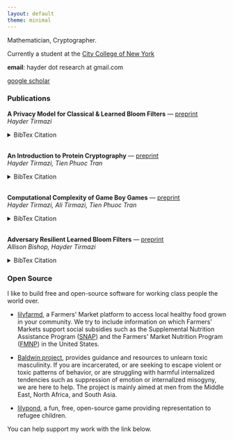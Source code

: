 ```yaml
---
layout: default
theme: minimal
---
```


Mathematician, Cryptographer.

Currently a student at the [City College of New York](https://www.ccny.cuny.edu/?srsltid=AfmBOorqHdVvcZ__0rvLc3XSP4U3-edoeLiyci5odU9sA8vytoF2hlI3) <br/>

**email**: hayder dot research at gmail.com

[google scholar](https://scholar.google.com/citations?user=qgOBcYMAAAAJ&hl=en)

### Publications

**A Privacy Model for Classical & Learned Bloom Filters** &mdash; [preprint](https://arxiv.org/abs/2501.15751) <br/>
*Hayder Tirmazi*
<details>
<summary>BibTex Citation</summary>

{% highlight bibtex %}
@misc{tirmazi2025privacymodelclassical,
      title={A Privacy Model for Classical & Learned Bloom Filters}, 
      author={Hayder Tirmazi},
      year={2025},
      eprint={2501.15751},
      archivePrefix={arXiv},
      primaryClass={cs.CR},
      url={https://arxiv.org/abs/2501.15751}, 
}
{% endhighlight %}

</details>

<br/>

**An Introduction to Protein Cryptography** &mdash; [preprint](https://eprint.iacr.org/2025/089) <br/>
*Hayder Tirmazi, Tien Phuoc Tran*
<details>
<summary>BibTex Citation</summary>
      
{% highlight bibtex %}
@misc{cryptoeprint:2025/089,
      author = {Hayder Tirmazi and Tien Phuoc Tran},
      title = {An Introduction to Protein Cryptography},
      howpublished = {Cryptology {ePrint} Archive, Paper 2025/089},
      year = {2025},
      url = {https://eprint.iacr.org/2025/089}
}
{% endhighlight %}
</details>

<br/>

**Computational Complexity of Game Boy Games** &mdash; [preprint](https://arxiv.org/abs/2412.15469) <br/>
*Hayder Tirmazi, Ali Tirmazi, Tien Phuoc Tran*
<details>
<summary>BibTex Citation</summary>
      
{% highlight bibtex %}
@misc{tirmazi2024computationalcomplexitygameboy,
      title={Computational Complexity of Game Boy Games}, 
      author={Hayder Tirmazi and Ali Tirmazi and Tien Phuoc Tran},
      year={2024},
      eprint={2412.15469},
      archivePrefix={arXiv},
      primaryClass={cs.CC},
      url={https://arxiv.org/abs/2412.15469}, 
}
{% endhighlight %}

</details>

<br/>

**Adversary Resilient Learned Bloom Filters** &mdash; [preprint](https://arxiv.org/abs/2409.06556) <br/>
*Allison Bishop, Hayder Tirmazi*
<details>
<summary>BibTex Citation</summary>

{% highlight bibtex %}
@misc{bishop2025adversaryresilientlearnedbloom,
      title={Adversary Resilient Learned Bloom Filters}, 
      author={Allison Bishop and Hayder Tirmazi},
      year={2025},
      eprint={2409.06556},
      archivePrefix={arXiv},
      primaryClass={cs.CR},
      url={https://arxiv.org/abs/2409.06556}, 
}
{% endhighlight %}

</details>

### Open Source

I like to build free and open-source software for working class people the world over.

- [lilyfarmd](https://lilyfarm.org/getLocation), a Farmers' Market platform to access local healthy food grown in your community. We try to include information on which Farmers' Markets support social subsidies such as the Supplemental Nutrition Assistance Program ([SNAP](https://www.fns.usda.gov/snap/supplemental-nutrition-assistance-program)) and the Farmers' Market Nutrition Program ([FMNP](https://www.nyc.gov/site/dfta/about/farmers_market_nutrition_program.page)) in the United States.

- [Baldwin project](https://lilyfarm.org/developerResources/baldwin.html), provides guidance and resources to unlearn toxic masculinity. If you are incarcerated, or are seeking to escape violent or toxic patterns of behavior, or are struggling with harmful internalized tendencies such as suppression of emotion or internalized misogyny, we are here to help. The project is mainly aimed at men from the Middle East, North Africa, and South Asia.

- [lilypond](https://lilyfarm.org/static/lily.html), a fun, free, open-source game providing representation to refugee children.

You can help support my work with the link below.

<div style="transform: scale(0.75); transform-origin: left; display: inline-block;">
    <script height="50%" type="text/javascript" src="https://cdnjs.buymeacoffee.com/1.0.0/button.prod.min.js" 
        data-name="bmc-button" 
        data-slug="lilyfarm" 
        data-color="#FFDD00" 
        data-emoji="🌈"  
        data-font="Lato" 
        data-text="buy me a coffee" 
        data-outline-color="#000000" 
        data-font-color="#000000" 
        data-coffee-color="#ffffff">
    </script>
</div>



<!-- Google tag (gtag.js) -->
<script async src="https://www.googletagmanager.com/gtag/js?id=G-K4F6FRWCSL"></script>
<script>
  window.dataLayer = window.dataLayer || [];
  function gtag(){dataLayer.push(arguments);}
  gtag('js', new Date());

  gtag('config', 'G-K4F6FRWCSL');
</script>
